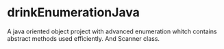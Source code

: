 # drinkEnumerationJava
A java oriented object project with advanced enumeration whitch contains abstract methods used efficiently. And Scanner class. 

